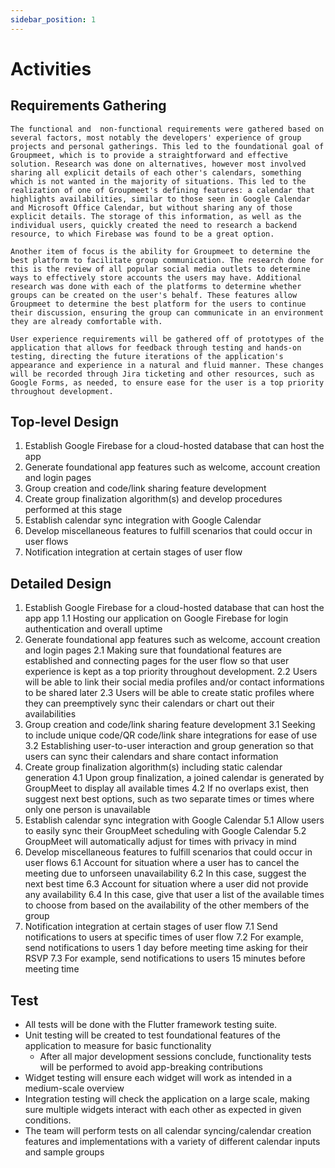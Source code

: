 ```yaml
---
sidebar_position: 1
---
```


# Activities

## Requirements Gathering

    The functional and  non-functional requirements were gathered based on several factors, most notably the developers' experience of group projects and personal gatherings. This led to the foundational goal of Groupmeet, which is to provide a straightforward and effective solution. Research was done on alternatives, however most involved sharing all explicit details of each other's calendars, something which is not wanted in the majority of situations. This led to the realization of one of Groupmeet's defining features: a calendar that highlights availabilities, similar to those seen in Google Calendar and Microsoft Office Calendar, but without sharing any of those explicit details. The storage of this information, as well as the individual users, quickly created the need to research a backend resource, to which Firebase was found to be a great option.
    
    Another item of focus is the ability for Groupmeet to determine the best platform to facilitate group communication. The research done for this is the review of all popular social media outlets to determine ways to effectively store accounts the users may have. Additional research was done with each of the platforms to determine whether groups can be created on the user's behalf. These features allow Groupmeet to determine the best platform for the users to continue their discussion, ensuring the group can communicate in an environment they are already comfortable with.
    
    User experience requirements will be gathered off of prototypes of the application that allows for feedback through testing and hands-on testing, directing the future iterations of the application's appearance and experience in a natural and fluid manner. These changes will be recorded through Jira ticketing and other resources, such as Google Forms, as needed, to ensure ease for the user is a top priority throughout development.

## Top-level Design

1. Establish Google Firebase for a cloud-hosted database that can host the app
2. Generate foundational app features such as welcome, account creation and login pages
3. Group creation and code/link sharing feature development
4. Create group finalization algorithm(s) and develop procedures performed at this stage
5. Establish calendar sync integration with Google Calendar
6. Develop miscellaneous features to fulfill scenarios that could occur in user flows
7. Notification integration at certain stages of user flow

## Detailed Design

1. Establish Google Firebase for a cloud-hosted database that can host the app app
    1.1 Hosting our application on Google Firebase for login authentication and overall uptime
2. Generate foundational app features such as welcome, account creation and login pages
    2.1 Making sure that foundational features are established and connecting pages for the user flow so that user experience is kept as a top priority throughout development.
    2.2 Users will be able to link their social media profiles and/or contact informations to be shared later
    2.3 Users will be able to create static profiles where they can preemptively sync their calendars or chart out their availabilities
3. Group creation and code/link sharing feature development
    3.1 Seeking to include unique code/QR code/link share integrations for ease of use
    3.2 Establishing user-to-user interaction and group generation so that users can sync their calendars and share contact information
4. Create group finalization algorithm(s) including static calendar generation
    4.1 Upon group finalization, a joined calendar is generated by GroupMeet to display all available times
    4.2 If no overlaps exist, then suggest next best options, such as two separate times or times where only one person is unavailable
5. Establish calendar sync integration with Google Calendar
    5.1 Allow users to easily sync their GroupMeet scheduling with Google Calendar
    5.2 GroupMeet will automatically adjust for times with privacy in mind
6. Develop miscellaneous features to fulfill scenarios that could occur in user flows
    6.1 Account for situation where a user has to cancel the meeting due to unforseen unavailability
    6.2 In this case, suggest the next best time
    6.3 Account for situation where a user did not provide any availability
    6.4 In this case, give that user a list of the available times to choose from based on the availability of the other members of the group
7. Notification integration at certain stages of user flow
    7.1 Send notifications to users at specific times of user flow
    7.2 For example, send notifications to users 1 day before meeting time asking for their RSVP
    7.3 For example, send notifications to users 15 minutes before meeting time

## Test

- All tests will be done with the Flutter framework testing suite.
- Unit testing will be created to test foundational features of the application to measure for basic functionality
    - After all major development sessions conclude, functionality tests will be performed to avoid app-breaking contributions
- Widget testing will ensure each widget will work as intended in a medium-scale overview
- Integration testing will check the application on a large scale, making sure multiple widgets interact with each other as expected in given conditions.
- The team will perform tests on all calendar syncing/calendar creation features and implementations with a variety of different calendar inputs and sample groups
